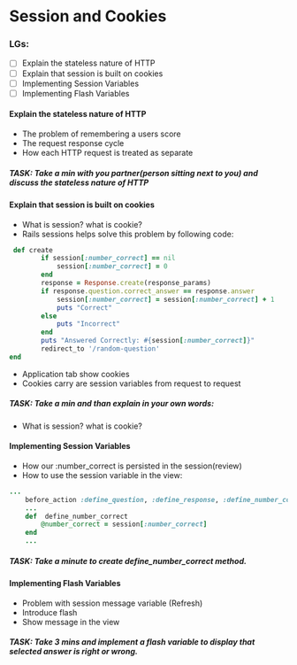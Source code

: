 # Session and Cookies

### LGs:
- [ ] Explain the stateless nature of HTTP
- [ ] Explain that session is built on cookies
- [ ] Implementing Session Variables
- [ ] Implementing Flash Variables

#### Explain the stateless nature of HTTP

* The problem of remembering a users score
* The request response cycle
* How each HTTP request is treated as separate

##### TASK: Take a min with you partner(person sitting next to you) and discuss the stateless nature of HTTP

#### Explain that session is built on cookies

* What is session? what is cookie?
* Rails sessions helps solve this problem by following code:
```ruby
 def create
        if session[:number_correct] == nil
            session[:number_correct] = 0
        end
        response = Response.create(response_params)
        if response.question.correct_answer == response.answer
            session[:number_correct] = session[:number_correct] + 1
            puts "Correct"
        else
            puts "Incorrect"
        end
        puts "Answered Correctly: #{session[:number_correct]}"
        redirect_to '/random-question'
end
```
* Application tab show cookies
* Cookies carry are session variables from request to request

##### TASK: Take a min and than explain in your own words:
* What is session? what is cookie?

#### Implementing Session Variables

* How our :number_correct is persisted in the session(review)
* How to use the session variable in the view:
```ruby
...
    before_action :define_question, :define_response, :define_number_correct
    ...
    def  define_number_correct
        @number_correct = session[:number_correct]
    end
    ...
```
##### TASK: Take a minute to create define_number_correct method.

#### Implementing Flash Variables

* Problem with session message variable (Refresh)
* Introduce flash
* Show message in the view

##### TASK: Take 3 mins and implement a flash variable to display that selected answer is right or wrong.

